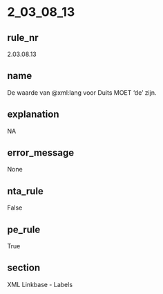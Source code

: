 # 2_03_08_13

## rule_nr
2.03.08.13

## name
De waarde van @xml:lang voor Duits MOET ‘de’ zijn.

## explanation
NA

## error_message
None

## nta_rule
False

## pe_rule
True

## section
XML Linkbase - Labels

